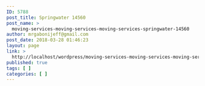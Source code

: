 ```yaml
---
ID: 5788
post_title: Springwater 14560
post_name: >
  moving-services-moving-services-moving-services-springwater-14560
author: mrgabonijeff@gmail.com
post_date: 2018-03-28 01:46:23
layout: page
link: >
  http://localhost/wordpress/moving-services-moving-services-moving-services-springwater-14560/
published: true
tags: [ ]
categories: [ ]
---
```

